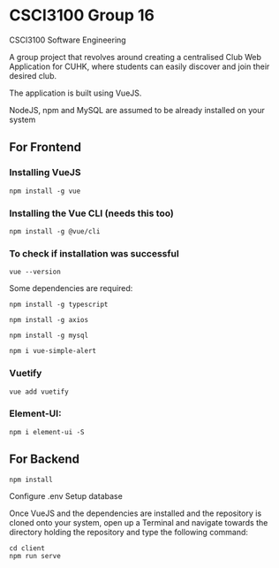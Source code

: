 # CSCI3100 Group 16
CSCI3100 Software Engineering 

A group project that revolves around creating a centralised Club Web Application for CUHK, where students can easily discover and join
their desired club. 

The application is built using VueJS. 

NodeJS, npm and MySQL are assumed to be already installed on your system
## For Frontend

### Installing VueJS
```
npm install -g vue
```

### Installing the Vue CLI (needs this too)
```
npm install -g @vue/cli
```

### To check if installation was successful
```
vue --version
```

Some dependencies are required:

```
npm install -g typescript
```

```
npm install -g axios
```

```
npm install -g mysql
```

```
npm i vue-simple-alert
```

### Vuetify
```
vue add vuetify
```

### Element-UI:
```
npm i element-ui -S
```

## For Backend

```
npm install
```

Configure .env
Setup database

Once VueJS and the dependencies are installed and the repository is cloned onto your system, open up a Terminal and navigate towards the directory
holding the repository and type the following command:

```
cd client
npm run serve
```
